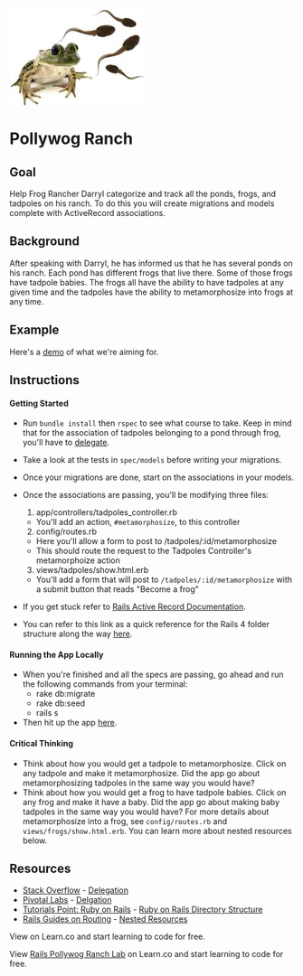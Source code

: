 ![tadpoles and frogs](/app/assets/images/intro-image.jpeg)

# Pollywog Ranch

## Goal

Help Frog Rancher Darryl categorize and track all the ponds, frogs, and tadpoles on his ranch. To do this you will create migrations and models complete with ActiveRecord associations.

## Background

After speaking with Darryl, he has informed us that he has several ponds on his ranch. Each pond has different frogs that live there. Some of those frogs have tadpole babies. The frogs all have the ability to have tadpoles at any given time and the tadpoles have the ability to metamorphosize into frogs at any time.

## Example

Here's a [demo](http://the-pollywog-ranch.herokuapp.com) of what we're
aiming for.

## Instructions

#### Getting Started
* Run `bundle install` then `rspec` to see what course to take. Keep in mind that for the association of tadpoles belonging to a pond through frog, you'll have to [delegate](http://stackoverflow.com/a/11457714).
* Take a look at the tests in `spec/models` before writing your migrations.
* Once your migrations are done, start on the associations in your models.
* Once the associations are passing, you'll be modifying three files:

  1. app/controllers/tadpoles_controller.rb
    * You'll add an action, `#metamorphosize`, to this controller
  2. config/routes.rb
    * Here you'll allow a form to post to /tadpoles/:id/metamorphosize
    * This should route the request to the Tadpoles Controller's metamorphoize action
  3. views/tadpoles/show.html.erb
    * You'll add a form that will post to `/tadpoles/:id/metamorphosize` with a submit button that reads "Become a frog"

* If you get stuck refer to [Rails Active Record Documentation](http://guides.rubyonrails.org/active_record_basics.html).
* You can refer to this link as a quick reference for the Rails 4 folder structure along the way [here](http://www.tutorialspoint.com/ruby-on-rails/rails-directory-structure.htm).

#### Running the App Locally
* When you're finished and all the specs are passing, go ahead and run the following commands from your terminal:
  * rake db:migrate
  * rake db:seed
  * rails s
* Then hit up the app [here](http://localhost:3000/).

#### Critical Thinking

* Think about how you would get a tadpole to metamorphosize. Click on any tadpole and make it metamorphosize. Did the app go about metamorphosizing tadpoles in the same way you would have?
* Think about how you would get a frog to have tadpole babies. Click on any frog and make it have a baby. Did the app go about making baby tadpoles in the same way you would have? For more details about metamorphosize into a frog, see `config/routes.rb` and `views/frogs/show.html.erb`. You can learn more about nested resources below.

## Resources
* [Stack Overflow](http://stackoverflow.com/) - [Delegation](http://stackoverflow.com/a/11457714)
* [Pivotal Labs](https://blog.pivotal.io/tag/rails/) - [Delgation](https://blog.pivotal.io/labs/labs/rails-delegates-are-even-more-useful-than-i-knew/)
* [Tutorials Point: Ruby on Rails](http://www.tutorialspoint.com/ruby-on-rails/) - [Ruby on Rails Directory Structure](http://www.tutorialspoint.com/ruby-on-rails/rails-directory-structure.htm)
* [Rails Guides on Routing](http://guides.rubyonrails.org/routing.html) - [Nested Resources](http://guides.rubyonrails.org/routing.html#nested-resources)

<p data-visibility='hidden'>View <a href='https://learn.co/lessons/rails-pollywog-ranch' title=''></a> on Learn.co and start learning to code for free.</p>

<p data-visibility='hidden'>View <a href='https://learn.co/lessons/rails-pollywog-ranch'>Rails Pollywog Ranch Lab</a> on Learn.co and start learning to code for free.</p>
